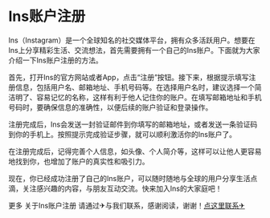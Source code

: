 # Ins账户注册

Ins（Instagram）是一个全球知名的社交媒体平台，拥有众多活跃用户。想要在Ins上分享精彩生活、交流想法，首先需要拥有一个自己的Ins账户。下面就为大家介绍一下Ins账户注册的方法。

首先，打开Ins的官方网站或者App，点击“注册”按钮。接下来，根据提示填写注册信息，包括用户名、邮箱地址、手机号码等。在选择用户名时，建议选择一个简洁明了、容易记忆的名称，这样有利于他人记住你的账户。在填写邮箱地址和手机号码时，要确保信息的准确性，以便后续的账户验证和登录操作。

注册完成后，Ins会发送一封验证邮件到你填写的邮箱地址，或者发送一条验证码到你的手机上。按照提示完成验证步骤，就可以顺利激活你的Ins账户了。

在注册完成后，记得完善个人信息，如头像、个人简介等，这样可以让他人更容易地找到你，也增加了账户的真实性和吸引力。

现在，你已经成功注册了自己的Ins账户，可以随时随地与全球的用户分享生活点滴，关注感兴趣的内容，与朋友互动交流。快来加入Ins的大家庭吧！

更多 关于Ins账户注册 请通过✈与我们联系，感谢阅读，谢谢！[点这里联系✈](https://gg.k02.cc)